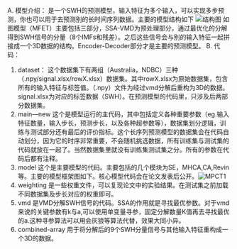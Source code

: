 A. 模型介绍： 是一个SWH的预测模型，输入特征为多个输入，可以实现多步预测，你也可以用于去预测别的长时间序列数据。主要的模型结构如下
![结构图](https://github.com/user-attachments/assets/8188401a-3776-438e-87f2-787a2791f666) 如图模型（MFET）主要包括三部分，SSA-VMD为预处理部分，通过最优化的分解得到SWH信号的分量（8个IMFs和残差）。之后这些信号会与别的输入特征一起拼接成一个3D数据的结构。Encoder-Decoder部分才是主要的预测模型。 
B. 代码：
1. dataset： 这个数据集下有两组（Australia，NDBC）三种（.npy/signal.xlsx/rowX.xlsx）数据集。其中rowX.xlsx为原始数据集，包含所有的输入特征与标签值。（.npy）文件为经过vmd分解后重构为3D的数据。signal.xlsx为对应的标签数据（SWH）。在预测模型的代码里，只涉及后两部分数据集。
2. main—new 这个是模型运行的主代码，其中包括定义各种重要参数（eg.输入特征数量，输入步长，预测步长，以及各种超参数等），数据集划分逻辑，训练与测试部分还有最后的评价指标。这个长序列预测模型的数据集会在代码自动划分，因为它的时序非常重要，不会随机挑选数据，所有训练集与测试集的代码就放在一起了。当然数据集里就没有训练集测试集之分。所有的参数在代码后都有注释。
3. model 这个是主要模型的代码。主要包括的几个模块为SE，MHCA,CA,Revin等。主要的模型框架图如下。核心模型代码会在论文发表后公开。![MPCT1](https://github.com/user-attachments/assets/981d43e8-c68e-4558-aa02-48ee89534329)
4. weighting 是一些权重文件，可以复现论文中的实验结果。在测试集之前加载不同数据集及步长对应的权重即可。
5. vmd 是VMD分解SWH信号的代码。SSA的作用就是寻找最优参数。对于vmd来说的关键参数有k与a,可以使用单变量寻参，固定分解数量K值再去寻找最优的a.这种寻参算法可以用会灰狼等算法代替，效果大同小异。
6. combined-array 用于将分解后的9个SWH分量信号与其他输入特征重构成一个3D的数据。
